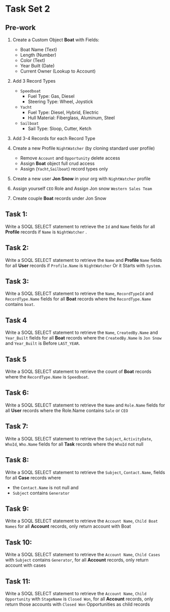 # Task Set 2

## Pre-work

1. Create a Custom Object **Boat** with Fields:
   - Boat Name (Text)
   - Length (Number)
   - Color (Text)
   - Year Built (Date)
   - Current Owner (Lookup to Account)

2. Add 3 Record Types
   - `Speedboat`
     - Fuel Type: Gas, Diesel
     - Steering Type: Wheel, Joystick
   - `Yacht`
     - Fuel Type: Diesel, Hybrid, Electric
     - Hull Material: Fiberglass, Aluminum, Steel
   - `Sailboat`
     - Sail Type: Sloop, Cutter, Ketch

3. Add 3-4 Records for each Record Type 

4. Create a new Profile `NightWatcher` (by cloning standard user profile) 
   - Remove `Account` and `Opportunity` delete access
   - Assign **Boat** object full crud access
   - Assign (`Yacht`,`Sailboat`) record types only

5. Create a new user **Jon Snow** in your org with `NightWatcher` profile
6. Assign yourself `CEO` Role and Assign Jon snow `Western Sales Team`
7. Create couple **Boat** records under Jon Snow

## Task 1:

Write a SOQL SELECT statement to
retrieve the `Id` and `Name` fields for all **Profile** records
if `Name` is `NightWatcher` .

## Task 2:

Write a SOQL SELECT statement to
retrieve the `Name` and **Profile** `Name` fields for all **User** records
if `Profile.Name` is `NightWatcher` Or it Starts with `System`.

## Task 3:

Write a SOQL SELECT statement to
retrieve the `Name`, `RecordTypeId` and `RecordType.Name` fields for all **Boat** records where the `RecordType.Name` contains `boat`.

## Task 4 
Write a SOQL SELECT statement to
retrieve the `Name`, `CreatedBy.Name` and `Year_Built` fields for all **Boat** records where the `CreatedBy.Name` is `Jon Snow` and `Year_Built` is Before `LAST_YEAR`.

## Task 5 
Write a SOQL SELECT statement to
retrieve the count of **Boat** records where the `RecordType.Name` is `Speedboat`.

## Task 6:

Write a SOQL SELECT statement to retrieve
the `Name` and `Role.Name` fields for all **User** records where the Role.Name contains `Sale` or `CEO`


## Task 7:
Write a SOQL SELECT statement to retrieve
the `Subject`, `ActivityDate`, `WhoId`, `Who.Name` fields for all **Task** records where the `WhoId` not null

## Task 8:
Write a SOQL SELECT statement to retrieve
the `Subject`, `Contact.Name`, fields for all **Case** records where 
  - the `Contact.Name` is not null and
  - `Subject` contains `Generator`

## Task 9:
Write a SOQL SELECT statement to retrieve
the `Account Name`, `Child Boat Names` for all **Account** records, only return account with Boat

## Task 10:
Write a SOQL SELECT statement to retrieve
the `Account Name`, `Child Cases` with `Subject` contains `Generator`,  for all **Account** records, only return account with cases

## Task 11: 
Write a SOQL SELECT statement to retrieve
the `Account Name`, `Child Opportunity` with `StageName` is `Closed Won`,  for all **Account** records, only return those accounts with `Closed Won` Opportunities as child records